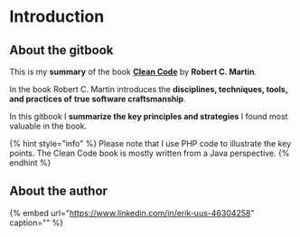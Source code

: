 # Introduction

## About the gitbook

This is my **summary** of the book [**Clean Code**](https://www.amazon.com/Clean-Code-Handbook-Software-Craftsmanship-ebook-dp-B001GSTOAM/dp/B001GSTOAM/) by **Robert C. Martin**.

In the book Robert C. Martin introduces the **disciplines, techniques, tools, and practices of** **true software craftsmanship**.

In this gitbook I **summarize the key principles and strategies** I found most valuable in the book.

{% hint style="info" %}
Please note that I use PHP code to illustrate the key points. The Clean Code book is mostly written from a Java perspective.
{% endhint %}

## About the author

{% embed url="https://www.linkedin.com/in/erik-uus-46304258" caption="" %}


